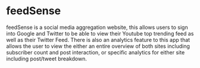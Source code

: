 # feedSense
feedSense is a social media aggregation website, this allows users to sign into Google and Twitter to be able to view their Youtube top trending feed as well as their Twitter Feed. There is also an analytics feature to this app that allows the user to view the either an entire overview of both sites including subscriber count and post interaction, or specific analytics for either site including post/tweet breakdown.
